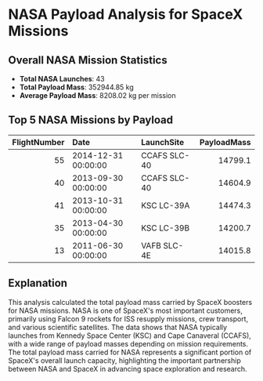 # NASA Payload Analysis for SpaceX Missions

## Overall NASA Mission Statistics

- **Total NASA Launches**: 43
- **Total Payload Mass**: 352944.85 kg
- **Average Payload Mass**: 8208.02 kg per mission

## Top 5 NASA Missions by Payload

|   FlightNumber | Date                | LaunchSite   |   PayloadMass |
|---------------:|:--------------------|:-------------|--------------:|
|             55 | 2014-12-31 00:00:00 | CCAFS SLC-40 |       14799.1 |
|             40 | 2013-09-30 00:00:00 | CCAFS SLC-40 |       14604.9 |
|             41 | 2013-10-31 00:00:00 | KSC LC-39A   |       14474.3 |
|             35 | 2013-04-30 00:00:00 | KSC LC-39B   |       14200.7 |
|             13 | 2011-06-30 00:00:00 | VAFB SLC-4E  |       14015.8 |

## Explanation

This analysis calculated the total payload mass carried by SpaceX boosters for NASA missions. NASA is one of SpaceX's most important customers, primarily using Falcon 9 rockets for ISS resupply missions, crew transport, and various scientific satellites. The data shows that NASA typically launches from Kennedy Space Center (KSC) and Cape Canaveral (CCAFS), with a wide range of payload masses depending on mission requirements. The total payload mass carried for NASA represents a significant portion of SpaceX's overall launch capacity, highlighting the important partnership between NASA and SpaceX in advancing space exploration and research.